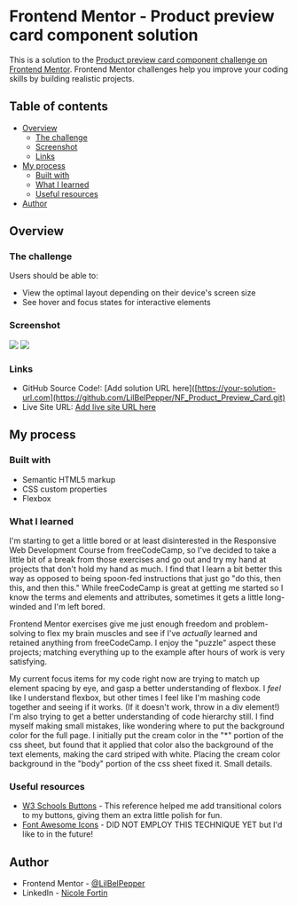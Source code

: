 # Frontend Mentor - Product preview card component solution

This is a solution to the [Product preview card component challenge on Frontend Mentor](https://www.frontendmentor.io/challenges/product-preview-card-component-GO7UmttRfa). Frontend Mentor challenges help you improve your coding skills by building realistic projects. 

## Table of contents

- [Overview](#overview)
  - [The challenge](#the-challenge)
  - [Screenshot](#screenshot)
  - [Links](#links)
- [My process](#my-process)
  - [Built with](#built-with)
  - [What I learned](#what-i-learned)
  - [Useful resources](#useful-resources)
- [Author](#author)


## Overview

### The challenge

Users should be able to:

- View the optimal layout depending on their device's screen size
- See hover and focus states for interactive elements

### Screenshot

![](./Final_Website_Image.PNG)
![](./Final_Website_Image_Hover.PNG)


### Links

- GitHub Source Code!: [Add solution URL here]([https://your-solution-url.com](https://github.com/LilBelPepper/NF_Product_Preview_Card.git)
- Live Site URL: [Add live site URL here](https://your-live-site-url.com)

## My process

### Built with

- Semantic HTML5 markup
- CSS custom properties
- Flexbox


### What I learned

I'm starting to get a little bored or at least disinterested in the Responsive Web Development Course from freeCodeCamp, so I've decided to take a little bit of a break from those exercises and go out
and try my hand at projects that don't hold my hand as much. I find that I learn a bit better this way as opposed to being spoon-fed instructions that just go "do this, then this, and then this." While
freeCodeCamp is great at getting me started so I know the terms and elements and attributes, sometimes it gets a little long-winded and I'm left bored. 

Frontend Mentor exercises give me just enough freedom and problem-solving to flex my brain muscles and see if I've *actually* learned and retained anything from freeCodeCamp. I enjoy the "puzzle" aspect
these projects; matching everything up to the example after hours of work is very satisfying.  

My current focus items for my code right now are trying to match up element spacing by eye, and gasp a better understanding of flexbox. I *feel* like I understand flexbox, but other times I feel like I'm 
mashing code together and seeing if it works. (If it doesn't work, throw in a div element!) I'm also trying to get a better understanding of code hierarchy still. I find myself making small mistakes,
like wondering where to put the background color for the full page. I initially put the cream color in the "*" portion of the css sheet, but found that it applied that color also the background of the
text elements, making the card striped with white. Placing the cream color background in the "body" portion of the css sheet fixed it. Small details. 


### Useful resources

- [W3 Schools Buttons](https://www.w3schools.com/css/css3_buttons.asp) - This reference helped me add transitional colors to my buttons, giving them an extra little polish for fun.
- [Font Awesome Icons](https://www.geeksforgeeks.org/how-to-add-icons-in-the-button-in-html/) - DID NOT EMPLOY THIS TECHNIQUE YET but I'd like to in the future!


## Author


- Frontend Mentor - [@LilBelPepper](https://www.frontendmentor.io/profile/LilBelPepper)
- LinkedIn - [Nicole Fortin](https://www.linkedin.com/in/nicole-fortin-3530b9211)


